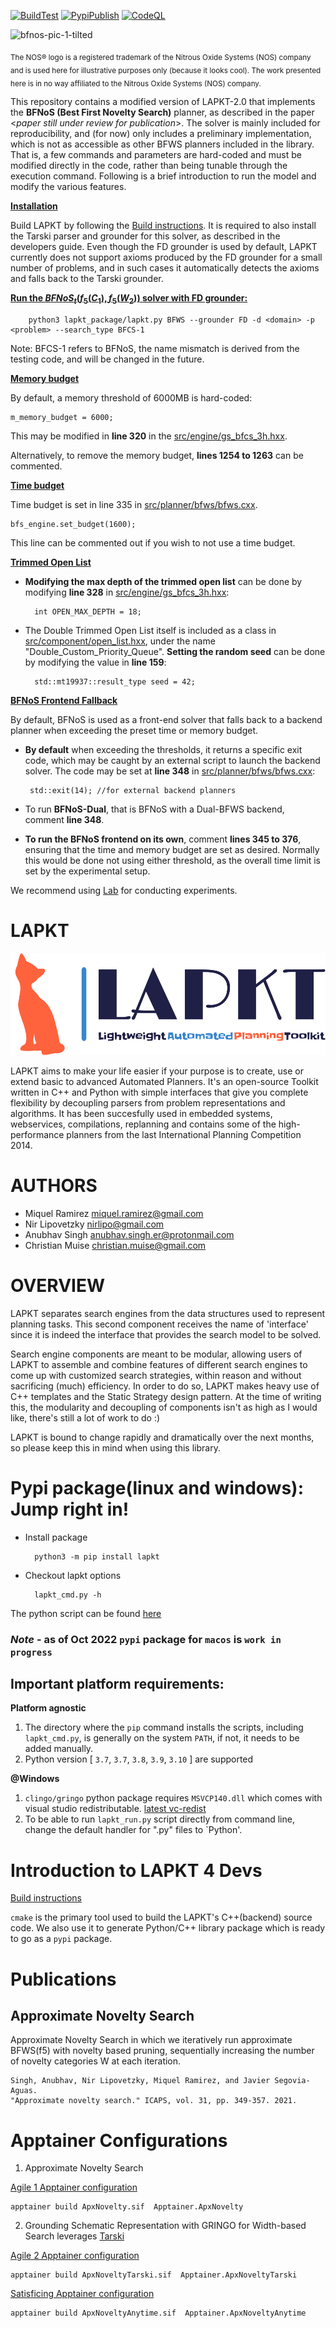 [![BuildTest](https://github.com/LAPKT-dev/LAPKT-public/actions/workflows/build_test.yml/badge.svg)](https://github.com/LAPKT-dev/LAPKT-public/actions/workflows/build_test.yml)
[![PypiPublish](https://github.com/LAPKT-dev/LAPKT-public/actions/workflows/pypi_publish.yml/badge.svg)](https://github.com/LAPKT-dev/LAPKT-public/actions/workflows/pypi_publish.yml)
[![CodeQL](https://github.com/LAPKT-dev/LAPKT-public/actions/workflows/codeql-analysis.yml/badge.svg)](https://github.com/LAPKT-dev/LAPKT-public/actions/workflows/codeql-analysis.yml)


<!--- ![bfnos-pic-1](https://github.com/grosa97/LAPKT-BFNoS/assets/43338224/db1c4e08-61ed-406d-8386-4b83f3715298) --->
![bfnos-pic-1-tilted](https://github.com/grosa97/LAPKT-BFNoS/assets/43338224/98d97dda-59f1-40e5-a9df-2e4fbbaab215)

<sub>The NOS&reg; logo is a registered trademark of the Nitrous Oxide Systems (NOS) company and is used here for illustrative purposes only (because it looks cool). The work presented here is in no way affiliated to the Nitrous Oxide Systems (NOS) company.</sub>

This repository contains a modified version of LAPKT-2.0 that implements the **BFNoS (Best First Novelty Search)** planner, as described in the paper <_paper still under review for publication_>. The solver is mainly included for reproducibility, and (for now) only includes a preliminary implementation, which is not as accessible as other BFWS planners included in the library. That is, a few commands and parameters are hard-coded and must be modified directly in the code, rather than being tunable through the execution command. Following is a brief introduction to run the model and modify the various features.




<ins>**Installation**

Build LAPKT by following the [Build instructions](developersguide/build.md). It is required to also install the Tarski parser and grounder for this solver, as described in the developers guide. Even though the FD grounder is used by default, LAPKT currently does not support axioms produced by the FD grounder for a small number of problems, and in such cases it automatically detects the axioms and falls back to the Tarski grounder.

<ins>**Run the $BFNoS_t(f_5(C_1),f_5(W_2))$ solver with FD grounder:**

		python3 lapkt_package/lapkt.py BFWS --grounder FD -d <domain> -p <problem> --search_type BFCS-1

Note: BFCS-1 refers to BFNoS, the name mismatch is derived from the testing code, and will be changed in the future.

<ins>**Memory budget**

By default, a memory threshold of 6000MB is hard-coded:
		
  	m_memory_budget = 6000;
   
 This may be modified in **line 320** in the [src/engine/gs_bfcs_3h.hxx](src/engine/gs_bfcs_3h.hxx). 
 
 Alternatively, to remove the memory budget, **lines 1254 to 1263** can be commented.

<ins>**Time budget**</ins>

 Time budget is set in line 335 in [src/planner/bfws/bfws.cxx](src/planner/bfws/bfws.cxx).

 	bfs_engine.set_budget(1600);

This line can be commented out if you wish to not use a time budget.

<ins>**Trimmed Open List**</ins>

- **Modifying the max depth of the trimmed open list** can be done by modifying **line 328** in [src/engine/gs_bfcs_3h.hxx](src/engine/gs_bfcs_3h.hxx):

		int OPEN_MAX_DEPTH = 18;


- The Double Trimmed Open List itself is included as a class in [src/component/open_list.hxx](src/component/open_list.hxx), under the name "Double_Custom_Priority_Queue". 
**Setting the random seed** can be done by modifying the value in **line 159**:

		std::mt19937::result_type seed = 42;

<ins>**BFNoS Frontend Fallback**

By default, BFNoS is used as a front-end solver that falls back to a backend planner when exceeding the preset time or memory budget. 
 
 - **By default** when exceeding the thresholds, it returns a specific exit code, which may be caught by an external script to launch the backend solver. The code may be set at **line 348** in [src/planner/bfws/bfws.cxx](src/planner/bfws/bfws.cxx):

		std::exit(14); //for external backend planners

- To run **BFNoS-Dual**, that is BFNoS with a Dual-BFWS backend, comment **line 348**.

- **To run the BFNoS frontend on its own**, comment **lines 345 to 376**, ensuring that the time and memory budget are set as desired. Normally this would be done not using either threshold, as the overall time limit is set by the experimental setup.

We recommend using [Lab](https://lab.readthedocs.io/en/stable/index.html) for conducting experiments.

LAPKT
=====


![LAPKT](cmake/docs/resources/logo/lapkt-low-resolution-logo-color-on-transparent-background.png)

LAPKT aims to make your life easier if your purpose is to create, use or extend basic to advanced Automated Planners. It's an open-source Toolkit written in C++ and Python with simple interfaces that give you complete flexibility by decoupling parsers from problem representations and algorithms. It has been succesfully used in embedded systems, webservices, compilations, replanning and contains some of the high-performance planners from the last International Planning Competition 2014.

AUTHORS
=======

- Miquel Ramirez <miquel.ramirez@gmail.com>
- Nir Lipovetzky <nirlipo@gmail.com>
- Anubhav Singh <anubhav.singh.er@protonmail.com>
- Christian Muise <christian.muise@gmail.com>



OVERVIEW
===========

LAPKT separates search engines from the data structures used to represent
planning tasks. This second component receives the name of 'interface' since
it is indeed the interface that provides the search model to be solved.

Search engine components are meant to be modular, allowing users of LAPKT to
assemble and combine features of different search engines to come up with customized
search strategies, within reason and without sacrificing (much) efficiency. In order to
do so, LAPKT makes heavy use of C++ templates and the Static Strategy design pattern.
At the time of writing this, the modularity and decoupling of components isn't as high 
as I would like, there's still a lot of work to do :)

LAPKT is bound to change rapidly and dramatically over the next months, so please keep
this in mind when using this library.

Pypi package(linux and windows): Jump right in!
=================================================
- Install package

		python3 -m pip install lapkt

- Checkout lapkt options

		lapkt_cmd.py -h

The python script can be found [here](https://github.com/LAPKT-dev/LAPKT-public/blob/Devel2.0/src/python/_package/script/lapkt_cmd.py)
### *Note* - as of Oct 2022 `pypi` package for `macos` is `work in progress` 

## Important platform requirements:

**Platform agnostic**

1. The directory where the `pip` command installs the scripts, including `lapkt_cmd.py`, is generally on the system `PATH`, if not, it needs to be added manually.
2. Python version [ `3.7`, `3.7`, `3.8`, `3.9`, `3.10` ] are supported

**@Windows**

1. `clingo/gringo` python package requires `MSVCP140.dll` which comes with visual studio redistributable. [latest vc-redist](https://docs.microsoft.com/en-us/cpp/windows/latest-supported-vc-redist)
2. To be able to run `lapkt_run.py` script directly from command line, change the default handler for ".py" files to `Python'.


Introduction to LAPKT 4 Devs
================================

[Build instructions](developersguide/build.md)

`cmake` is the primary tool used to build the LAPKT's C++(backend) source code. We also use it to generate Python/C++ library package which is ready to go as a `pypi` package. 


# Publications


## Approximate Novelty Search

Approximate Novelty Search in which we iteratively run approximate BFWS(f5) with novelty based pruning, sequentially increasing the number of novelty categories W at each iteration.

	Singh, Anubhav, Nir Lipovetzky, Miquel Ramirez, and Javier Segovia-Aguas. 
	"Approximate novelty search." ICAPS, vol. 31, pp. 349-357. 2021.


# Apptainer Configurations

1. Approximate Novelty Search

[Agile 1 Apptainer configuration](Apptainer.ApxNovelty)

	apptainer build ApxNovelty.sif  Apptainer.ApxNovelty


2. Grounding Schematic Representation with GRINGO for Width-based Search leverages [Tarski](https://tarski.readthedocs.io/en/latest/notebooks/grounding-reachability-analysis.html)

[Agile 2 Apptainer configuration](Apptainer.ApxNoveltyTarski)

	apptainer build ApxNoveltyTarski.sif  Apptainer.ApxNoveltyTarski

[Satisficing Apptainer configuration](Apptainer.ApxNoveltyAnytime)

	apptainer build ApxNoveltyAnytime.sif  Apptainer.ApxNoveltyAnytime

